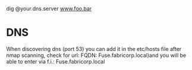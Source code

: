 dig @your.dns.server www.foo.bar

# DNS
When discovering dns (port 53) you can add it in the etc/hosts file after nmap scanning, check for url: FQDN: Fuse.fabricorp.local)and you will be able to enter via f.i.: Fuse.fabricorp.local
